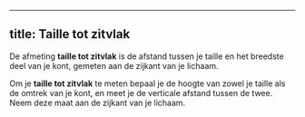 ***

## title: Taille tot zitvlak

De afmeting **taille tot zitvlak** is de afstand tussen je taille en het breedste deel van je kont, gemeten aan de zijkant van je lichaam.

Om je **taille tot zitvlak** te meten bepaal je de hoogte van zowel je taille als de omtrek van je kont, en meet je de verticale afstand tussen de twee. Neem deze maat aan de zijkant van je lichaam.
